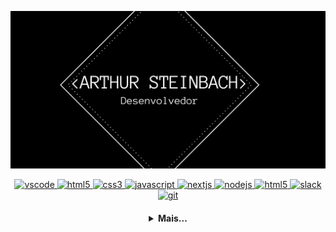 ![banner](https://github.com/nerumarthur/Package/blob/main/arthurSTEINBACH.png)
 <p align="center">
   <a href="https://code.visualstudio.com/">
      <img src="https://cdn.jsdelivr.net/gh/devicons/devicon/icons/vscode/vscode-original.svg" alt="vscode" width="40" height="40"/>
   </a>
   <a href="https://developer.mozilla.org/pt-BR/docs/Web/HTML">
      <img src="https://cdn.jsdelivr.net/gh/devicons/devicon/icons/html5/html5-plain.svg" alt="html5" width="40" height="40"/>
   </a>
   <a href="https://developer.mozilla.org/pt-BR/docs/Web/CSS">
      <img src="https://cdn.jsdelivr.net/gh/devicons/devicon/icons/css3/css3-plain.svg" alt="css3" width="40" height="40"/>
   </a>
   <a href="https://developer.mozilla.org/en-US/docs/Web/JavaScript">
      <img src="https://cdn.jsdelivr.net/gh/devicons/devicon/icons/javascript/javascript-original.svg" alt="javascript" width="40" height="40"/>
   </a>
   <a href="https://nextjs.org/">
      <img src="https://cdn.jsdelivr.net/gh/devicons/devicon/icons/nextjs/nextjs-line.svg" alt="nextjs" width="40" height="40"/>
   </a>
   <a href="https://nodejs.org">
      <img src="https://cdn.jsdelivr.net/gh/devicons/devicon/icons/nodejs/nodejs-original.svg" alt="nodejs" width="40" height="40"/>
   </a>
   <a href="https://www.electronjs.org/">
      <img src="https://cdn.jsdelivr.net/gh/devicons/devicon/icons/electron/electron-original.svg" alt="html5" width="40" height="40"/>
   </a>
   <a href="https://www.slack.com">
      <img src="https://cdn.jsdelivr.net/gh/devicons/devicon/icons/slack/slack-original.svg" alt="slack" width="40" height="40"/>
   </a>
   <a href="https://git-scm.com/">
      <img src="https://cdn.jsdelivr.net/gh/devicons/devicon/icons/git/git-original.svg" alt="git" width="40" height="40"/>
   </a>
</p>

<h4 align="center">
<details>
<summary>Mais...</summary>
<h1 align="center"><img src="https://media.giphy.com/media/hvRJCLFzcasrR4ia7z/giphy.gif" width="25px">Oi meu nome é Arthur Steinbach</h1></img>

<p align="center">
  <a href="https://github.com/nerumarthur">
    <img
      align="center"
      height="150em"
      src="https://github-readme-stats.vercel.app/api?username=nerumarthur&show_icons=true&include_all_commits=true&count_private=true&theme=tokyonight"
    />
  </a>
  <a href="https://github.com/nerumarthur">
    <img
      align="center"
      height="150em"
      src="https://github-readme-stats.vercel.app/api/top-langs/?username=nerumarthur&show_icons=true&include_all_commits=true&count_private=true&layout=compact&theme=tokyonight"
    />
  </a>
</p>


<p align="center">
  <a href="https://github.com/nerumarthur">
    <img
      align="center"
      src="https://github-profile-trophy.vercel.app/?username=nerumarthur&theme=onedark&no-frame=true&row=1&&margin-w=20&no-bg=true"
    />
  </a>
</a>
</p>

<h3 align="center">Trabalhando em:</h3>

<p align="center">
  <a href="https://github.com/nerumarthur/ArthurDev">
    <img
      align="center"
      height="120em"
      src="https://github-readme-stats.vercel.app/api/pin/?username=nerumarthur&repo=nerumarthur&theme=tokyonight">
    </img>
  </a>
</p>

<h3 align="center">Sobre mim:</h3>

<p align="center">
  <a href="https://instagram.com/arthur_steinbachbjj/">
    <img
      align="center"
      src="https://img.shields.io/badge/Instagram-1C1C1C?style=for-the-badge&logo=instagram&logoColor=00FFFF"
    />
  </a>
  <a href="https://twitter.com/seu-usuario">
    <img
      align="center"
      src="https://img.shields.io/badge/Twitter-1C1C1C?style=for-the-badge&logo=twitter&logoColor=00FFFF"
    />
  </a>
  <a href="https://www.linkedin.com/in/seu-usuario/">
    <img
         align="center"
         src="https://img.shields.io/badge/LinkedIn-1C1C1C?style=for-the-badge&logo=linkedin&logoColor=00FFFF">
  </a>
</p>
<h5 align="center">Seu @</h5>
</details>

